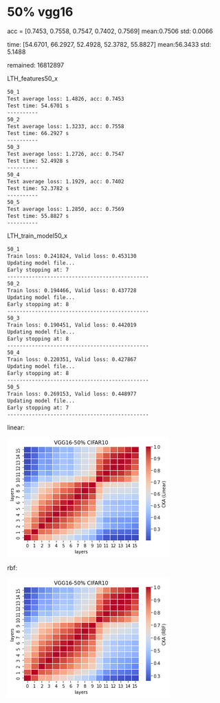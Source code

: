 # 50% vgg16
acc = [0.7453, 0.7558, 0.7547, 0.7402, 0.7569] mean:0.7506 std: 0.0066

time: [54.6701, 66.2927, 52.4928, 52.3782, 55.8827] mean:56.3433 std: 5.1488

remained: 16812897

LTH_features50_x
```
50_1
Test average loss: 1.4826, acc: 0.7453
Test time: 54.6701 s
----------
50_2
Test average loss: 1.3233, acc: 0.7558
Test time: 66.2927 s
----------
50_3
Test average loss: 1.2726, acc: 0.7547
Test time: 52.4928 s
----------
50_4
Test average loss: 1.1929, acc: 0.7402
Test time: 52.3782 s
----------
50_5
Test average loss: 1.2850, acc: 0.7569
Test time: 55.8827 s
----------
```

LTH_train_model50_x
```
50_1
Train loss: 0.241824, Valid loss: 0.453130
Updating model file...
Early stopping at: 7
----------------------------------------------
50_2
Train loss: 0.194466, Valid loss: 0.437728
Updating model file...
Early stopping at: 8
----------------------------------------------
50_3
Train loss: 0.190451, Valid loss: 0.442019
Updating model file...
Early stopping at: 8
----------------------------------------------
50_4
Train loss: 0.220351, Valid loss: 0.427867
Updating model file...
Early stopping at: 8
----------------------------------------------
50_5
Train loss: 0.269153, Valid loss: 0.448977
Updating model file...
Early stopping at: 7
----------------------------------------------
```

linear: 

![lth50linear](lth50linear.png)

rbf:

![lth50rbf](lth50rbf.png)
